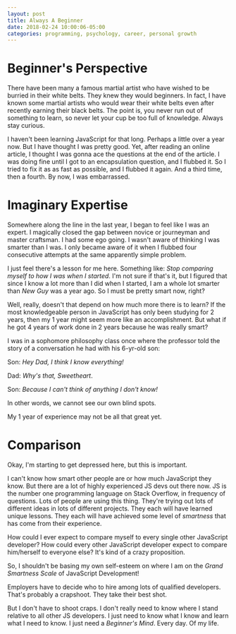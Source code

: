 ```yaml
---
layout: post
title: Always A Beginner
date: 2018-02-24 10:00:06-05:00
categories: programming, psychology, career, personal growth
---
```

# Beginner's Perspective

There have been many a famous martial artist who have wished to be burried in their white belts.  They knew they would beginners.  In fact, I have known some martial artists who would wear their white belts even after recently earning their black belts.  The point is, you never run out of something to learn, so never let your cup be too full of knowledge.  Always stay curious.

I haven't been learning JavaScript for that long.  Perhaps a little over a year now.  But I have thought I was pretty good.  Yet, after reading an online article, I thought I was gonna ace the questions at the end of the article.  I was doing fine until I got to an encapsulation question, and I flubbed it.  So I tried to fix it as as fast as possible, and I flubbed it again.  And a third time, then a fourth.  By now, I was embarrassed.

# Imaginary Expertise

Somewhere along the line in the last year, I began to feel like I was an expert.  I magically closed the gap between novice or journeyman and master craftsman.  I had some ego going.  I wasn't aware of thinking I was smarter than I was.  I only became aware of it when I flubbed four consecutive attempts at the same apparently simple problem.

I just feel there's a lesson for me here.  Something like: _Stop comparing myself to how I was when I started_.  I'm not sure if that's it, but I figured that since I know a lot more than I did when I started, I am a whole lot smarter than _New Guy_ was a year ago.  So I must be pretty smart now, right?

Well, really, doesn't that depend on how much more there is to learn?  If the most knowledgeable person in JavaScript has only been studying for 2 years, then my 1 year might seem more like an accomplishment.  But what if he got 4 years of work done in 2 years because he was really smart?

I was in a sophomore philosophy class once where the professor told the story of a conversation he had with his 6-yr-old son:

Son: _Hey Dad, I think I know everything!_

Dad: _Why's that, Sweetheart_.

Son: _Because I can't think of anything I don't know!_

In other words, we cannot see our own blind spots.

My 1 year of experience may not be all that great yet.

# Comparison

Okay, I'm starting to get depressed here, but this is important.  

I can't know how smart other people are or how much JavaScript they know.  But there are a lot of highly experienced JS devs out there now.  JS is the number one programming language on Stack Overflow, in frequency of questions.  Lots of people are using this thing.  They're trying out lots of different ideas in lots of different projects.  They each will have learned unique lessons.  They each will have achieved some level of _smartness_ that has come from their experience.

How could I ever expect to compare myself to every single other JavaScript developer?  How could every other JavaScript developer expect to compare him/herself to everyone else?  It's kind of a crazy proposition.

So, I shouldn't be basing my own self-esteem on where I am on the _Grand Smartness Scale_ of JavaScript Development!  

Employers have to decide who to hire among lots of qualified developers.  That's probably a crapshoot.  They take their best shot.  

But I don't have to shoot craps.  I don't really need to know where I stand relative to all other JS developers.  I just need to know what I know and learn what I need to know.  I just need a _Beginner's Mind_.  Every day.  Of my life.